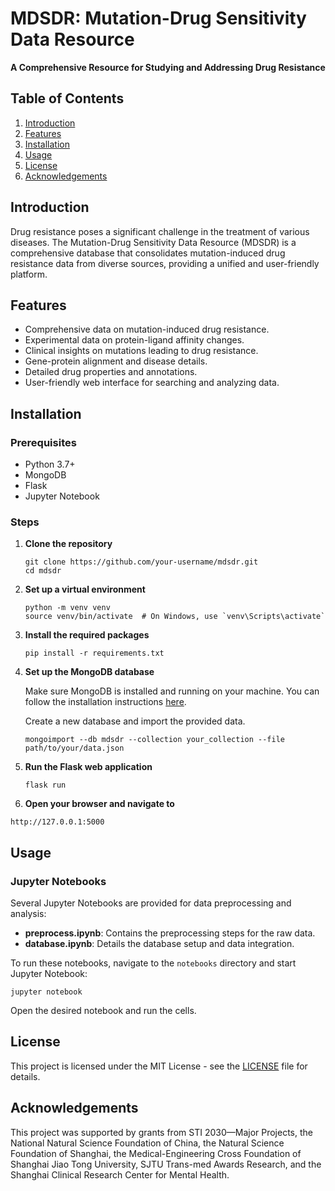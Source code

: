 # MDSDR: Mutation-Drug Sensitivity Data Resource

**A Comprehensive Resource for Studying and Addressing Drug Resistance**

## Table of Contents

1. [Introduction](#introduction)
2. [Features](#features)
3. [Installation](#installation)
4. [Usage](#usage)
5. [License](#license)
6. [Acknowledgements](#acknowledgements)

## Introduction

Drug resistance poses a significant challenge in the treatment of various diseases. The Mutation-Drug Sensitivity Data Resource (MDSDR) is a comprehensive database that consolidates mutation-induced drug resistance data from diverse sources, providing a unified and user-friendly platform.

## Features

- Comprehensive data on mutation-induced drug resistance.
- Experimental data on protein-ligand affinity changes.
- Clinical insights on mutations leading to drug resistance.
- Gene-protein alignment and disease details.
- Detailed drug properties and annotations.
- User-friendly web interface for searching and analyzing data.

## Installation

### Prerequisites

- Python 3.7+
- MongoDB
- Flask
- Jupyter Notebook

### Steps

1. **Clone the repository**

   ```shell
   git clone https://github.com/your-username/mdsdr.git
   cd mdsdr
   ```
   
3. **Set up a virtual environment**

   ```shell
   python -m venv venv
   source venv/bin/activate  # On Windows, use `venv\Scripts\activate`
   ```
   
5. **Install the required packages**

   ```shell
   pip install -r requirements.txt
   ```
   
7. **Set up the MongoDB database**

   Make sure MongoDB is installed and running on your machine. You can follow the installation instructions [here](https://docs.mongodb.com/manual/installation/).

   Create a new database and import the provided data.

   ```shell
   mongoimport --db mdsdr --collection your_collection --file path/to/your/data.json
   ```
   
9. **Run the Flask web application**

   ```shell
   flask run
   ```
   
11. **Open your browser and navigate to**

   ```shell
   http://127.0.0.1:5000
   ```

## Usage

### Jupyter Notebooks

Several Jupyter Notebooks are provided for data preprocessing and analysis:

- **preprocess.ipynb**: Contains the preprocessing steps for the raw data.
- **database.ipynb**: Details the database setup and data integration.

To run these notebooks, navigate to the `notebooks` directory and start Jupyter Notebook:

```shell
jupyter notebook
```

Open the desired notebook and run the cells.

## License

This project is licensed under the MIT License - see the [LICENSE](LICENSE) file for details.

## Acknowledgements

This project was supported by grants from STI 2030—Major Projects, the National Natural Science Foundation of China, the Natural Science Foundation of Shanghai, the Medical-Engineering Cross Foundation of Shanghai Jiao Tong University, SJTU Trans-med Awards Research, and the Shanghai Clinical Research Center for Mental Health.
